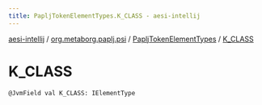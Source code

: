 ```yaml
---
title: PapljTokenElementTypes.K_CLASS - aesi-intellij
---
```


[aesi-intellij](../../index.html) / [org.metaborg.paplj.psi](../index.html) / [PapljTokenElementTypes](index.html) / [K_CLASS](.)

# K_CLASS

`@JvmField val K_CLASS: IElementType`